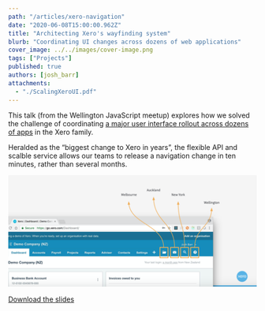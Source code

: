 ```yaml
---
path: "/articles/xero-navigation"
date: "2020-06-08T15:00:00.962Z"
title: "Architecting Xero's wayfinding system"
blurb: "Coordinating UI changes across dozens of web applications"
cover_image: ../../images/cover-image.png
tags: ["Projects"]
published: true
authors: [josh_barr]
attachments:
  - "./ScalingXeroUI.pdf"
---
```


This talk (from the Wellington JavaScript meetup) explores how we solved the challenge of coordinating [a major user interface rollout across dozens of apps](https://www.xero.com/blog/2018/11/xeros-new-navigation-simple-beautiful-experience/) in the Xero family. 

Heralded as the “biggest change to Xero in years”, the flexible API and scalble service allows our teams to release a navigation change in ten minutes, rather than several months.

[![Xero](./navigation.png)](./ScalingXeroUI.pdf)


[Download the slides](./ScalingXeroUI.pdf)
